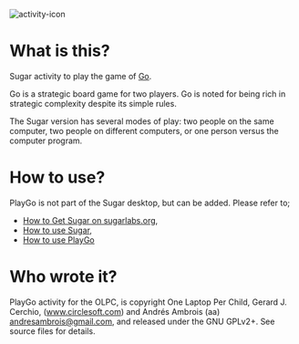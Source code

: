 ![activity-icon](activity/activity-go.svg)

What is this?
=============

Sugar activity to play the game of [Go](https://en.wikipedia.org/wiki/Go_(game)).

Go is a strategic board game for two players. Go is noted for being rich in strategic complexity despite its simple rules.

The Sugar version has several modes of play: two people on the same computer, two people on different computers, or one person versus the computer program.

How to use?
===========

PlayGo is not part of the Sugar desktop, but can be added.  Please refer to;

* [How to Get Sugar on sugarlabs.org](https://sugarlabs.org/),
* [How to use Sugar](https://help.sugarlabs.org/),
* [How to use PlayGo](https://help.sugarlabs.org/playgo.html)

Who wrote it?
=============

PlayGo activity for the OLPC, is copyright One Laptop Per Child, Gerard J. Cerchio, (www.circlesoft.com) and Andrés Ambrois (aa) andresambrois@gmail.com, and released under the GNU GPLv2+.  See source files for details.
